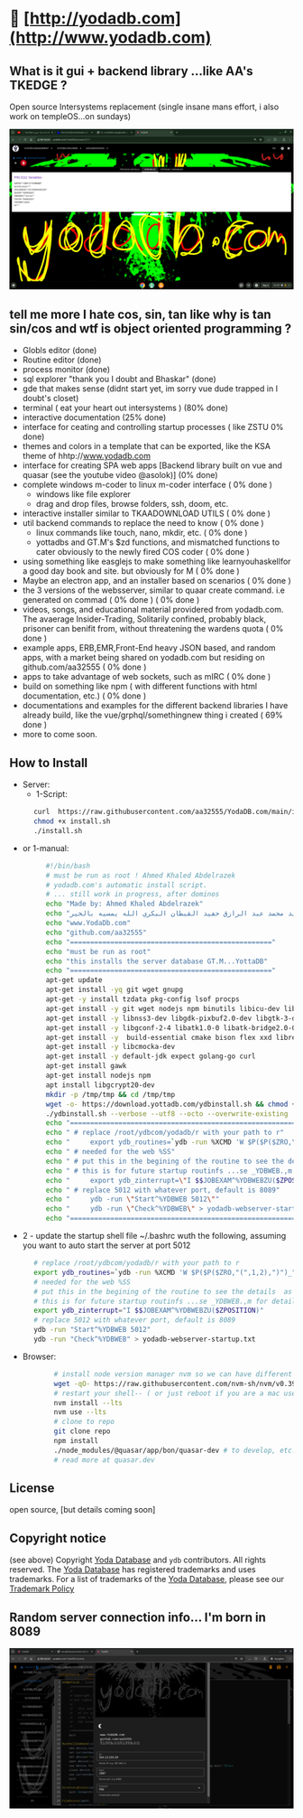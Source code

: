 

# 👀 [http://yodadb.com](http://www.yodadb.com)

## What is it gui + backend library ...like AA's TKEDGE ?
Open source Intersystems replacement (single insane mans effort, i also work on templeOS...on sundays)

![megif](https://raw.githubusercontent.com/aa32555/YodaDB.com/main/osiris/aa.gif)


## tell me more I hate cos, sin, tan like why is tan sin/cos and wtf is object oriented programming ?
 - Globls editor (done)
 - Routine editor (done)
 - process monitor (done)
 - sql explorer "thank you I doubt and Bhaskar" (done)
 - gde that makes sense (didnt start yet, im sorry vue dude trapped in I doubt's closet) 
 - terminal ( eat your heart out intersystems ) (80% done)
 - interactive documentation (25% done)
 - interface for ceating and controlling startup processes ( like ZSTU 0% done)
 - themes and colors in a template that can be exported, like the KSA theme of hhtp://www.yodadb.com
 - interface for creating SPA web apps [Backend library built on vue and quasar (see the youtube video @asolok)] (0% done)
 - complete windows m-coder to linux m-coder interface ( 0% done )
    - windows like file explorer
    - drag and drop files, browse folders, ssh, doom, etc.
 - interactive installer similar to TKAADOWNLOAD UTILS ( 0% done )
 - util backend commands to replace the need to know  ( 0% done )
    - linux commands like touch, nano, mkdir, etc.  ( 0% done )
    - yottadbs and GT.M's $zd functions, and mismatched functions to cater obviously to the newly fired COS coder  ( 0% done )
- using something like easglejs to make something like learnyouhaskellfor a good day book and site. but obviously for M  ( 0% done )
- Maybe an electron app, and an installer based on scenarios  ( 0% done )
- the 3 versions of the websserver, similar to quaar create command. i.e generated on commad  ( 0% done )  ( 0% done )
- videos, songs, and educational material providered from yodadb.com. The avaerage Insider-Trading, Solitarily confined, probably black, prisoner can benifit from, without threatening the wardens quota  ( 0% done )
- example apps, ERB,EMR,Front-End heavy JSON based, and random apps, with a market being shared on yodadb.com but residing on github.com/aa32555  ( 0% done )
- apps to take advantage of web sockets, such as mIRC  ( 0% done )
- build on something like npm ( with different functions with html documentation, etc.)  ( 0% done )
- documentations and examples for the different backend libraries I have already build, like the vue/grphql/somethingnew thing i created  ( 69% done )
- more to come soon. 

## How to Install 
  * Server:
      * 1-Script:
```sh
      curl  https://raw.githubusercontent.com/aa32555/YodaDB.com/main/install.sh > install.sh
      chmod +x install.sh
      ./install.sh
```
   * or 1-manual:
```bash
         #!/bin/bash
         # must be run as root ! Ahmed Khaled Abdelrazek
         # yodadb.com's automatic install script.
         # ... still work in progress, after dominos 
         echo "Made by: Ahmed Khaled Abdelrazek"
         echo "حمد خالد محمد عبد الرازق حفيد القبطان البكري الله يمسيه بالخير"
         echo "www.YodaDb.com"
         echo "github.com/aa32555" 
         echo "=================================================="
         echo "must be run as root"
         echo "this installs the server database GT.M...YottaDB"
         echo "=================================================="
         apt-get update
         apt-get install -yq git wget gnupg
         apt-get -y install tzdata pkg-config lsof procps
         apt-get install -y git wget nodejs npm binutils libicu-dev libasound2
         apt-get install -y libnss3-dev libgdk-pixbuf2.0-dev libgtk-3-dev libxss-dev
         apt-get install -y libgconf-2-4 libatk1.0-0 libatk-bridge2.0-0 libgdk-pixbuf2.0-0 libgtk-3-0 
         apt-get install -y  build-essential cmake bison flex xxd libreadline-dev libssl-dev libconfig-dev
         apt-get install -y libcmocka-dev
         apt-get install -y default-jdk expect golang-go curl
         apt-get install gawk
         apt-get install nodejs npm
         apt install libgcrypt20-dev
         mkdir -p /tmp/tmp && cd /tmp/tmp
         wget -o- https://download.yottadb.com/ydbinstall.sh && chmod +x ydbinstall.sh
         ./ydbinstall.sh --verbose --utf8 --octo --overwrite-existing
         echo "=================================================================================================================================="
         echo " # replace /root/ydbcom/yodadb/r with your path to r"
         echo "     export ydb_routines=`ydb -run %XCMD 'W $P($P($ZRO,\"(\",1,2),\")\")_\" \"_\"\/root\/ydbcom\/yodadb\/r\"_\")\"_$P($ZRO,\")\",2,$L($ZRO,\")\"))'`" 
         echo " # needed for the web %SS"
         echo " # put this in the begining of the routine to see the details  as well"
         echo " # this is for future startup routinfs ...se _YDBWEB.,m for details"
         echo "     export ydb_zinterrupt=\"I $$JOBEXAM^%YDBWEBZU($ZPOSITION)\""
         echo " # replace 5012 with whatever port, default is 8089"
         echo "     ydb -run \"Start^%YDBWEB 5012\""
         echo "     ydb -run \"Check^%YDBWEB\" > yodadb-webserver-startup.txt\""
         echo "=================================================================================================================================="
```


  * 2 - update the startup shell file ~/.bashrc wuth the following, 
     assuming you want to auto start the server at port 5012

```bash
      # replace /root/ydbcom/yodadb/r with your path to r  
      export ydb_routines=`ydb -run %XCMD 'W $P($P($ZRO,"(",1,2),")")_" "_"/root/ydbcom/yodadb/r"_")"_$P($ZRO,")",2,$L($ZRO,")"))'` 
      # needed for the web %SS
      # put this in the begining of the routine to see the details  as well
      # this is for future startup routinfs ...se _YDBWEB.,m for details
      export ydb_zinterrupt="I $$JOBEXAM^%YDBWEBZU($ZPOSITION)"
      # replace 5012 with whatever port, default is 8089
      ydb -run "Start^%YDBWEB 5012"
      ydb -run "Check^%YDBWEB" > yodadb-webserver-startup.txt
```

 * Browser:

 ```bash       
            # install node version manager nvm so we can have different everything node, npm, life, u know...
            wget -qO- https://raw.githubusercontent.com/nvm-sh/nvm/v0.39.1/install.sh | bash
            # restart your shell-- ( or just reboot if you are a mac user)
            nvm install --lts
            nvm use --lts
            # clone to repo
            git clone repo
            npm install
            ./node_modules/@quasar/app/bon/quasar-dev # to develop, etc.
            # read more at quasar.dev
 ```
   

## License

open source, [but details coming soon]

## Copyright notice
(see above)
Copyright [Yoda Database](https://yodadb.com) and `ydb` contributors. All rights reserved. The [Yoda Database](https://yodadb.com) has registered trademarks and uses trademarks.  For a list of trademarks of the [Yoda Database](https://yodadb.com), please see our [Trademark Policy](http://yodadb.com/)


## Random server connection info... I'm born in 8089 
![megifabc](https://raw.githubusercontent.com/aa32555/YodaDB.com/main/osiris/connection-details-ksa-kgb-fbi-kris-swiatek-hiral-ghandi-angel-cartel-tatto-hand.png)
